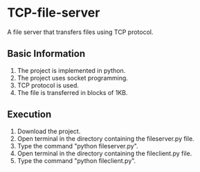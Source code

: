 # TCP-file-server
A file server that transfers files using TCP protocol.

## Basic Information
1. The project is implemented in python.
2. The project uses socket programming.
3. TCP protocol is used.
4. The file is transferred in blocks of 1KB.

## Execution
1. Download the project.
2. Open terminal in the directory containing the fileserver.py file.
3. Type the command "python fileserver.py".
4. Open terminal in the directory containing the fileclient.py file.
5. Type the command "python fileclient.py".
